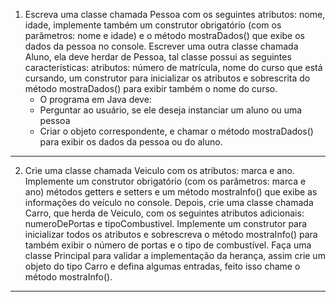 1)  Escreva uma classe chamada Pessoa com os seguintes atributos: nome, idade, implemente também um construtor obrigatório (com os parâmetros: nome e idade) e o método mostraDados() que exibe os dados da pessoa no console.
 Escrever uma outra classe chamada Aluno,  ela deve herdar de Pessoa, tal classe possui as seguintes características:  atributos: número de matrícula, nome do curso que está cursando, um construtor para inicializar os atributos e sobrescrita do método mostraDados() para exibir também o nome do curso.
    - O  programa em Java deve:
    - Perguntar ao usuário,  se ele deseja instanciar um aluno ou uma pessoa
    - Criar o objeto correspondente, e chamar o método mostraDados() para exibir os dados da pessoa ou do aluno. 

______________________________________________________________________________

2)  Crie uma classe chamada Veiculo com os atributos: marca e ano. Implemente um construtor obrigatório (com os parâmetros: marca e ano) métodos getters e setters e um método mostraInfo() que exibe as informações do veículo no console. Depois, crie uma classe chamada Carro, que herda de Veiculo, com os seguintes atributos adicionais: numeroDePortas e tipoCombustivel. Implemente um construtor para inicializar todos os atributos e sobrescreva o método mostraInfo() para também exibir o número de portas e o tipo de combustível. Faça uma classe Principal para validar a implementação da herança, assim crie um objeto do tipo Carro e defina algumas entradas, feito isso chame o método mostraInfo().

______________________________________________________________________________


